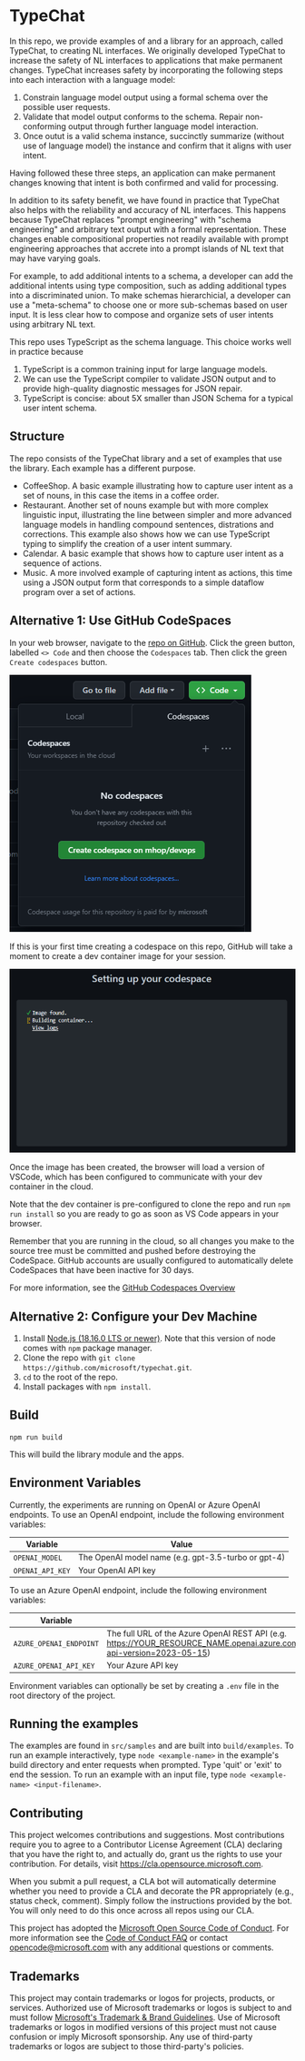 # TypeChat
In this repo, we provide examples of and a library for an approach, called TypeChat, to creating NL interfaces. We originally developed TypeChat to increase the safety of NL interfaces to applications that make permanent changes. TypeChat increases safety by incorporating the following steps into each interaction with a language model:

1. Constrain language model output using a formal schema over the possible user requests.
2. Validate that model output conforms to the schema.  Repair non-conforming output through further language model interaction.
3. Once outut is a valid schema instance, succinctly summarize (without use of language model) the instance and confirm that it aligns with user intent.

Having followed these three steps, an application can make permanent changes knowing that intent is both confirmed and valid for processing. 

In addition to its safety benefit, we have found in practice that TypeChat also helps with the reliability and accuracy of NL interfaces.  This happens because TypeChat replaces "prompt engineering" with "schema engineering" and arbitrary text output with a formal representation.  These changes enable compositional properties not readily available with prompt engineering approaches that accrete into a prompt islands of NL text that may have varying goals.  

For example, to add additional intents to a schema, a developer can add the additional intents using type composition, such as adding additional types into a discriminated union.  To make schemas hierarchicial, a developer can use a "meta-schema" to choose one or more sub-schemas based on user input.  It is less clear how to compose and organize sets of user intents using arbitrary NL text.

This repo uses TypeScript as the schema language. This choice works well in practice because

1. TypeScript is a common training input for large language models.
2. We can use the TypeScript compiler to validate JSON output and to provide high-quality diagnostic messages for JSON repair.
3. TypeScript is concise: about 5X smaller than JSON Schema for a typical user intent schema.

## Structure
The repo consists of the TypeChat library and a set of examples that use the library.  Each example has a different purpose.

* CoffeeShop.  A basic example illustrating how to capture user intent as a set of nouns, in this case the items in a coffee order.
* Restaurant.  Another set of nouns example but with more complex linguistic input, illustrating the line between simpler and more advanced language models in handling compound sentences, distrations and corrections. This example also shows how we can use TypeScript typing to simplify the creation of a user intent summary.
* Calendar.  A basic example that shows how to capture user intent as a sequence of actions.
* Music.  A more involved example of capturing intent as actions, this time using a JSON output form that corresponds to a simple dataflow program over a set of actions.

## Alternative 1: Use GitHub CodeSpaces
In your web browser, navigate to the [repo on GitHub](https://github.com/microsoft/typechat/). Click the green button, labelled `<> Code` and then choose the `Codespaces` tab.
Then click the green `Create codespaces` button.

![Create codespaces](docs/codespaces.png)

If this is your first time creating a codespace on this repo, 
GitHub will take a moment to create a dev container image for your session.

![Setting up your codespace](docs/setting-up-your-codespace.png)

Once the image has been created, the browser will load a version
of VSCode, which has been configured to communicate with your dev container in the cloud.

Note that the dev container is pre-configured to clone the repo and run `npm run install` so you are ready to go as soon as VS Code appears in your browser.

Remember that you are running in the cloud, so all changes you make to the source tree must be committed and pushed before destroying the CodeSpace. GitHub accounts are usually configured to automatically delete CodeSpaces that have been inactive for 30 days.

For more information, see the [GitHub Codespaces Overview](https://docs.github.com/en/codespaces/overview)

## Alternative 2: Configure your Dev Machine
1. Install [Node.js (18.16.0 LTS or newer)](https://nodejs.org/en). Note that this version of node comes with `npm` package manager.
2. Clone the repo with `git clone https://github.com/microsoft/typechat.git`.
3. `cd` to the root of the repo.
4. Install packages with `npm install`.

## Build
```     
npm run build
```
This will build the library module and the apps.

## Environment Variables
Currently, the experiments are running on OpenAI or Azure OpenAI endpoints. To use an OpenAI endpoint, include the following environment variables:

| Variable | Value |
|----------|-------|
| `OPENAI_MODEL`| The OpenAI model name (e.g. gpt-3.5-turbo or gpt-4) |
| `OPENAI_API_KEY` | Your OpenAI API key |

To use an Azure OpenAI endpoint, include the following environment variables:

| Variable | Value |
|----------|-------|
| `AZURE_OPENAI_ENDPOINT` | The full URL of the Azure OpenAI REST API (e.g. https://YOUR_RESOURCE_NAME.openai.azure.com/openai/deployments/YOUR_DEPLOYMENT_NAME/chat/completions?api-version=2023-05-15) |
| `AZURE_OPENAI_API_KEY` | Your Azure API key |

Environment variables can optionally be set by creating a `.env` file in the root directory of the project.

## Running the examples
The examples are found in `src/samples` and are built into `build/examples`. To run an example interactively, type `node <example-name>` in the example's build directory and enter requests when prompted. Type 'quit' or 'exit' to end the session. To run an example with an input file, type `node <example-name> <input-filename>`.

## Contributing

This project welcomes contributions and suggestions.  Most contributions require you to agree to a
Contributor License Agreement (CLA) declaring that you have the right to, and actually do, grant us
the rights to use your contribution. For details, visit https://cla.opensource.microsoft.com.

When you submit a pull request, a CLA bot will automatically determine whether you need to provide
a CLA and decorate the PR appropriately (e.g., status check, comment). Simply follow the instructions
provided by the bot. You will only need to do this once across all repos using our CLA.

This project has adopted the [Microsoft Open Source Code of Conduct](https://opensource.microsoft.com/codeofconduct/).
For more information see the [Code of Conduct FAQ](https://opensource.microsoft.com/codeofconduct/faq/) or
contact [opencode@microsoft.com](mailto:opencode@microsoft.com) with any additional questions or comments.

## Trademarks

This project may contain trademarks or logos for projects, products, or services. Authorized use of Microsoft 
trademarks or logos is subject to and must follow 
[Microsoft's Trademark & Brand Guidelines](https://www.microsoft.com/en-us/legal/intellectualproperty/trademarks/usage/general).
Use of Microsoft trademarks or logos in modified versions of this project must not cause confusion or imply Microsoft sponsorship.
Any use of third-party trademarks or logos are subject to those third-party's policies.
